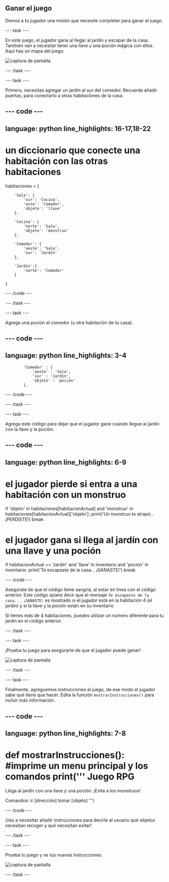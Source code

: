 ## Ganar el juego

Demos a tu jugador una misión que necesite completar para ganar el juego.

--- task ---

En este juego, el jugador gana al llegar al jardín y escapar de la casa. También van a necesitar tener una llave y una poción mágica con ellos. Aquí hay un mapa del juego.

![captura de pantalla](images/rpg-final-map.png)

--- /task ---

--- task ---

Primero, necesitas agregar un jardín al sur del comedor. Recuerda añadir puertas, para conectarlo a otras habitaciones de la casa.

--- code ---
---
language: python
line_highlights: 16-17,18-22
---
# un diccionario que conecte una habitación con las otras habitaciones
habitaciones = {

        'Sala': {
            'sur': 'Cocina',
            'este': 'Comedor',
            'objeto': 'llave'
        },
    
        'Cocina': {
            'norte': 'Sala',
            'objeto': 'monstruo'
        },
    
        'Comedor': {
            'oeste': 'Sala',
            'sur': 'Jardín'
        },
    
        'Jardín':{
            'norte': 'Comedor'
        }
    
    }
    

--- /code ---

--- /task ---

--- task ---

Agrega una poción al comedor (u otra habitación de tu casa).

--- code ---
---
language: python
line_highlights: 3-4
---
            'Comedor' : {
                'oeste' : 'Sala',
                'sur' : 'Jardín',
                'objeto' : 'poción'
            },
    

--- /code ---

--- /task ---

--- task ---

Agrega este código para dejar que el jugador gane cuando llegue al jardín con la llave y la poción:

--- code ---
---
language: python
line_highlights: 6-9
---
# el jugador pierde si entra a una habitación con un monstruo
if 'objeto' in habitaciones[habitacionActual] and 'monstruo' in habitaciones[habitacionActual]['objeto']: 
    print('Un monstruo te atrapó... ¡PERDISTE!) 
    break

# el jugador gana si llega al jardín con una llave y una poción
if habitacionActual == 'Jardín' and 'llave' in inventario and 'poción' in inventario: 
    print('Te escapaste de la casa... ¡GANASTE!') 
    break

--- /code ---

Asegúrate de que el código tiene sangría, al estar en línea con el código anterior. Este código quiere decir que el mensaje `Te escapaste de la casa... ¡GANASTE!` es mostrado si el jugador está en la habitación 4 (el jardín) y si la llave y la poción están en su inventario.

Si tienes más de 4 habitaciones, puedes utilizar un número diferente para tu jardín en el código anterior.

--- /task ---

--- task ---

¡Prueba tu juego para asegurarte de que el jugador puede ganar!

![captura de pantalla](images/rpg-win-test.png)

--- /task ---

--- task ---

Finalmente, agreguemos instrucciones al juego, de ese modo el jugador sabe qué tiene que hacer. Edita la función `mostrarInstrucciones()` para incluir más información.

--- code ---
---
language: python
line_highlights: 7-8
---
def mostrarInstrucciones(): 
    #imprime un menu principal y los comandos 
        print('''
Juego RPG
========

Llega al jardín con una llave y una poción. 
¡Evita a los monstruos!

Comandos: ir [dirección] 
tomar [objeto] 
''')

--- /code ---

¡Vas a necesitar añadir instrucciones para decirle al usuario qué objetos necesitan recoger y qué necesitan evitar!

--- /task ---

--- task ---

Prueba tu juego y ve tus nuevas instrucciones.

![captura de pantalla](images/rpg-instructions-test.png)

--- /task ---
